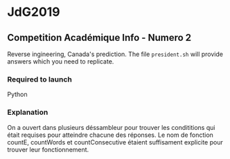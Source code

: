 # JdG2019
## Competition Académique Info - Numero 2

Reverse ingineering, Canada's prediction. The file `president.sh` will provide answers which you need to replicate.

### Required to launch
Python

### Explanation
On a ouvert dans plusieurs déssambleur pour trouver les condititions qui était requises pour atteindre chacune des réponses. Le nom de fonction countE, countWords et countConsecutive étaient suffisament explicite pour trouver leur fonctionnement.
